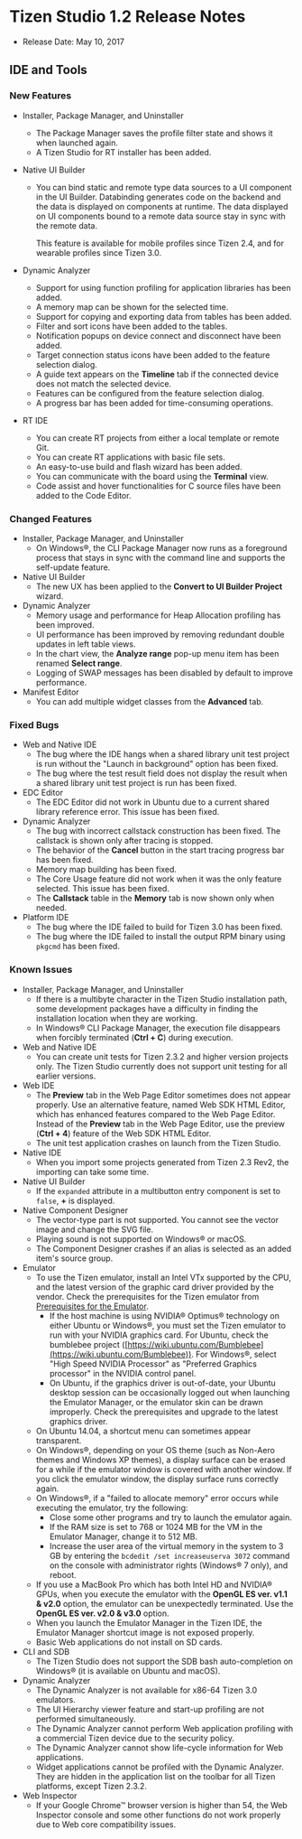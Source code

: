 # Tizen Studio 1.2 Release Notes

- Release Date: May 10, 2017

## IDE and Tools

### New Features

- Installer, Package Manager, and Uninstaller

  - The Package Manager saves the profile filter state and shows it when launched again.
  - A Tizen Studio for RT installer has been added.

- Native UI Builder

  - You can bind static and remote type data sources to a UI component in the UI Builder. Databinding generates code on the backend and the data is displayed on components at runtime. The data displayed on UI components bound to a remote data source stay in sync with the remote data.

    This feature is available for mobile profiles since Tizen 2.4, and for wearable profiles since Tizen 3.0.

- Dynamic Analyzer

  - Support for using function profiling for application libraries has been added.
  - A memory map can be shown for the selected time.
  - Support for copying and exporting data from tables has been added.
  - Filter and sort icons have been added to the tables.
  - Notification popups on device connect and disconnect have been added.
  - Target connection status icons have been added to the feature selection dialog.
  - A guide text appears on the **Timeline** tab if the connected device does not match the selected device.
  - Features can be configured from the feature selection dialog.
  - A progress bar has been added for time-consuming operations.

- RT IDE

  - You can create RT projects from either a local template or remote Git.
  - You can create RT applications with basic file sets.
  - An easy-to-use build and flash wizard has been added.
  - You can communicate with the board using the **Terminal** view.
  - Code assist and hover functionalities for C source files have been added to the Code Editor.

### Changed Features

- Installer, Package Manager, and Uninstaller
  - On Windows&reg;, the CLI Package Manager now runs as a foreground process that stays in sync with the command line and supports the self-update feature.
- Native UI Builder
  - The new UX has been applied to the **Convert to UI Builder Project** wizard.
- Dynamic Analyzer
  - Memory usage and performance for Heap Allocation profiling has been improved.
  - UI performance has been improved by removing redundant double updates in left table views.
  - In the chart view, the **Analyze range** pop-up menu item has been renamed **Select range**.
  - Logging of SWAP messages has been disabled by default to improve performance.
- Manifest Editor
  - You can add multiple widget classes from the **Advanced** tab.

### Fixed Bugs

- Web and Native IDE
  - The bug where the IDE hangs when a shared library unit test project is run without the &quot;Launch in background&quot; option has been fixed.
  - The bug where the test result field does not display the result when a shared library unit test project is run has been fixed.
- EDC Editor
  - The EDC Editor did not work in Ubuntu due to a current shared library reference error. This issue has been fixed.
- Dynamic Analyzer
  - The bug with incorrect callstack construction has been fixed. The callstack is shown only after tracing is stopped.
  - The behavior of the **Cancel** button in the start tracing progress bar has been fixed.
  - Memory map building has been fixed.
  - The Core Usage feature did not work when it was the only feature selected. This issue has been fixed.
  - The **Callstack** table in the **Memory** tab is now shown only when needed.
- Platform IDE
  - The bug where the IDE failed to build for Tizen 3.0 has been fixed.
  - The bug where the IDE failed to install the output RPM binary using `pkgcmd` has been fixed.

### Known Issues

- Installer, Package Manager, and Uninstaller
  - If there is a multibyte character in the Tizen Studio installation path, some development packages have a difficulty in finding the installation location when they are working.
  - In Windows&reg; CLI Package Manager, the execution file disappears when forcibly terminated (**Ctrl + C**) during execution.
- Web and Native IDE
  - You can create unit tests for Tizen 2.3.2 and higher version projects only. The Tizen Studio currently does not support unit testing for all earlier versions.
- Web IDE
  - The **Preview** tab in the Web Page Editor sometimes does not appear properly. Use an alternative feature, named Web SDK HTML Editor, which has enhanced features compared to the Web Page Editor. Instead of the **Preview** tab in the Web Page Editor, use the preview (**Ctrl + 4**) feature of the Web SDK HTML Editor.
  - The unit test application crashes on launch from the Tizen Studio.
- Native IDE
  - When you import some projects generated from Tizen 2.3 Rev2, the importing can take some time.
- Native UI Builder
  - If the `expanded` attribute in a multibutton entry component is set to `false`, **+** is displayed.
- Native Component Designer
  - The vector-type part is not supported. You cannot see the vector image and change the SVG file.
  - Playing sound is not supported on Windows&reg; or macOS.
  - The Component Designer crashes if an alias is selected as an added item&apos;s source group.
- Emulator
  - To use the Tizen emulator, install an Intel VTx supported by the CPU, and the latest version of the graphic card driver provided by the vendor. Check the prerequisites for the Tizen emulator from [Prerequisites for the Emulator](../setup/additional-requirements.md#tizen-studio-emulator-requirements).
    - If the host machine is using NVIDIA&reg; Optimus&reg; technology on either Ubuntu or Windows&reg;, you must set the Tizen emulator to run with your NVIDIA graphics card. For Ubuntu, check the bumblebee project ([https://wiki.ubuntu.com/Bumblebee](https://wiki.ubuntu.com/Bumblebee)). For Windows&reg;, select &quot;High Speed NVIDIA Processor&quot; as &quot;Preferred Graphics processor&quot; in the NVIDIA control panel.
    - On Ubuntu, if the graphics driver is out-of-date, your Ubuntu desktop session can be occasionally logged out when launching the Emulator Manager, or the emulator skin can be drawn improperly. Check the prerequisites and upgrade to the latest graphics driver.
  - On Ubuntu 14.04, a shortcut menu can sometimes appear transparent.
  - On Windows&reg;, depending on your OS theme (such as Non-Aero themes and Windows XP themes), a display surface can be erased for a while if the emulator window is covered with another window. If you click the emulator window, the display surface runs correctly again.
  - On Windows&reg;, if a &quot;failed to allocate memory&quot; error occurs while executing the emulator, try the following:
    - Close some other programs and try to launch the emulator again.
    - If the RAM size is set to 768 or 1024 MB for the VM in the Emulator Manager, change it to 512 MB.
    - Increase the user area of the virtual memory in the system to 3 GB by entering the `bcdedit /set increaseuserva 3072` command on the console with administrator rights (Windows&reg; 7 only), and reboot.
  - If you use a MacBook Pro which has both Intel HD and NVIDIA&reg; GPUs, when you execute the emulator with the **OpenGL ES ver. v1.1 & v2.0** option, the emulator can be unexpectedly terminated. Use the **OpenGL ES ver. v2.0 & v3.0** option.
  - When you launch the Emulator Manager in the Tizen IDE, the Emulator Manager shortcut image is not exposed properly.
  - Basic Web applications do not install on SD cards.
- CLI and SDB
  - The Tizen Studio does not support the SDB bash auto-completion on Windows&reg; (it is available on Ubuntu and macOS).
- Dynamic Analyzer
  - The Dynamic Analyzer is not available for x86-64 Tizen 3.0 emulators.
  - The UI Hierarchy viewer feature and start-up profiling are not performed simultaneously.
  - The Dynamic Analyzer cannot perform Web application profiling with a commercial Tizen device due to the security policy.
  - The Dynamic Analyzer cannot show life-cycle information for Web applications.
  - Widget applications cannot be profiled with the Dynamic Analyzer. They are hidden in the application list on the toolbar for all Tizen platforms, except Tizen 2.3.2.
- Web Inspector
  - If your Google Chrome&trade; browser version is higher than 54, the Web Inspector console and some other functions do not work properly due to Web core compatibility issues.
